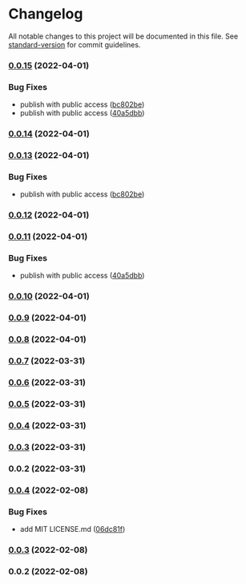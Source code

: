 # Changelog

All notable changes to this project will be documented in this file. See [standard-version](https://github.com/conventional-changelog/standard-version) for commit guidelines.

### [0.0.15](https://github.com/f3rno64/mdod/compare/v0.0.10...v0.0.15) (2022-04-01)


### Bug Fixes

* publish with public access ([bc802be](https://github.com/f3rno64/mdod/commit/bc802be3fa26368f0f02bc59c0ad1e32dd00eee8))
* publish with public access ([40a5dbb](https://github.com/f3rno64/mdod/commit/40a5dbb003d14d2a87efd6e98cbd541c631ad1a0))

### [0.0.14](https://github.com/f3rno64/mdod/compare/v0.0.13...v0.0.14) (2022-04-01)

### [0.0.13](https://github.com/f3rno64/mdod/compare/v0.0.12...v0.0.13) (2022-04-01)


### Bug Fixes

* publish with public access ([bc802be](https://github.com/f3rno64/mdod/commit/bc802be3fa26368f0f02bc59c0ad1e32dd00eee8))

### [0.0.12](https://github.com/f3rno64/mdod/compare/v0.0.11...v0.0.12) (2022-04-01)

### [0.0.11](https://github.com/f3rno64/mdod/compare/v0.0.10...v0.0.11) (2022-04-01)


### Bug Fixes

* publish with public access ([40a5dbb](https://github.com/f3rno64/mdod/commit/40a5dbb003d14d2a87efd6e98cbd541c631ad1a0))

### [0.0.10](https://github.com/f3rno64/mdod/compare/v0.0.9...v0.0.10) (2022-04-01)

### [0.0.9](https://github.com/f3rno64/mdod/compare/v0.0.7...v0.0.9) (2022-04-01)

### [0.0.8](https://github.com/f3rno64/mdod/compare/v0.0.7...v0.0.8) (2022-04-01)

### [0.0.7](https://github.com/f3rno64/mdod/compare/v0.0.6...v0.0.7) (2022-03-31)

### [0.0.6](https://github.com/f3rno64/mdod/compare/v0.0.5...v0.0.6) (2022-03-31)

### [0.0.5](https://github.com/f3rno64/mdod/compare/v0.0.4...v0.0.5) (2022-03-31)

### [0.0.4](https://github.com/f3rno64/mdod/compare/v0.0.3...v0.0.4) (2022-03-31)

### [0.0.3](https://github.com/f3rno64/mdod/compare/v0.0.2...v0.0.3) (2022-03-31)

### 0.0.2 (2022-03-31)

### [0.0.4](https://github.com/f3rno64/node-js-lib-template/compare/v0.0.3...v0.0.4) (2022-02-08)


### Bug Fixes

* add MIT LICENSE.md ([06dc81f](https://github.com/f3rno64/node-js-lib-template/commit/06dc81fb7d214973b053aaeadd482cc0ebe5f336))

### [0.0.3](https://github.com/f3rno64/node-js-lib-template/compare/v0.0.2...v0.0.3) (2022-02-08)

### 0.0.2 (2022-02-08)
